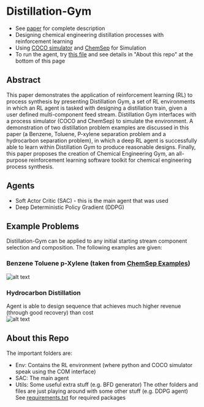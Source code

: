 # Distillation-Gym
 - See [paper](../Feature-double_done/Deep_Reinforcement_Learning_for_Process_Synthesis.pdf) for complete description
 - Designing chemical engineering distillation processes with reinforcement learning
 - Using [COCO simulator](https://www.cocosimulator.org/) and [ChemSep](http://www.chemsep.org/program/index.html) for Simulation
 - To run the agent, try [this file](../Feature-double_done/SAC/run_SAC.py) and see details in "About this repo" at the bottom of this page

## Abstract
This paper demonstrates the application of reinforcement learning (RL) to process synthesis by
presenting Distillation Gym, a set of RL environments in which an RL agent is tasked with designing
a distillation train, given a user defined multi-component feed stream. Distillation Gym interfaces
with a process simulator (COCO and ChemSep) to simulate the environment. A demonstration of two
distillation problem examples are discussed in this paper (a Benzene, Toluene, P-xylene separation
problem and a hydrocarbon separation problem), in which a deep RL agent is successfully able to
learn within Distillation Gym to produce reasonable designs. Finally, this paper proposes the creation
of Chemical Engineering Gym, an all-purpose reinforcement learning software toolkit for chemical
engineering process synthesis.
 
 ## Agents
  - Soft Actor Critic (SAC) - this is the main agent that was used
  - Deep Deterministic Policy Gradient (DDPG)
 
## Example Problems
Distillation-Gym can be applied to any initial starting stream component selection and composition. The following examples are given:
### Benzene Toluene p-Xylene (taken from [ChemSep Examples](http://www.chemsep.org/downloads/index.html))
 ![alt text](../Feature-double_done/SAC/BFDs/CONFIG%203/Attempt%202%20(best)/SAC_CONFIG_3___1598820337.9998825score_2.43.png "Benzene Toluene p-Xylene Final Design")
 ### Hydrocarbon Distillation
Agent is able to design sequence that achieves much higher revenue (through good recovery) than cost  
 ![alt text](../Feature-double_done/SAC/BFDs/CONFIG%200/best/SAC_CONFIG_0___1599080706.16091score_2.7.png "Hydrocarbon distillation")
 
 
 ## About this Repo
 The important folders are:
  - Env: Contains the RL environment (where python and COCO simulator speak using the COM interface)
  - SAC: The main agent
  - Utils: Some useful extra stuff (e.g. BFD generator)
The other folders and files are just playing around with some other stuff (e.g. DDPG agent)
\
See [requirements.txt](../Feature-double_done/requirements.txt) for required packages
 
